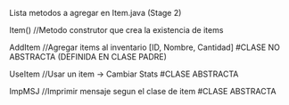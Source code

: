 Lista metodos a agregar en Item.java (Stage 2)

Item() //Metodo construtor que crea la existencia de items

AddItem //Agregar items al inventario [ID, Nombre, Cantidad] #CLASE NO ABSTRACTA (DEFINIDA EN CLASE PADRE)

UseItem //Usar un item -> Cambiar Stats #CLASE ABSTRACTA

ImpMSJ //Imprimir mensaje segun el clase de item #CLASE ABSTRACTA
